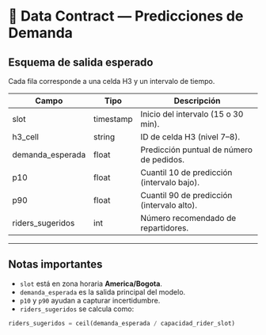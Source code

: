 # 📜 Data Contract — Predicciones de Demanda

## Esquema de salida esperado
Cada fila corresponde a una celda H3 y un intervalo de tiempo.

| Campo              | Tipo        | Descripción |
|--------------------|-------------|-------------|
| slot               | timestamp   | Inicio del intervalo (15 o 30 min). |
| h3_cell            | string      | ID de celda H3 (nivel 7–8). |
| demanda_esperada   | float       | Predicción puntual de número de pedidos. |
| p10                | float       | Cuantil 10 de predicción (intervalo bajo). |
| p90                | float       | Cuantil 90 de predicción (intervalo alto). |
| riders_sugeridos   | int         | Número recomendado de repartidores. |

---

## Notas importantes
- `slot` está en zona horaria **America/Bogota**.
- `demanda_esperada` es la salida principal del modelo.
- `p10` y `p90` ayudan a capturar incertidumbre.
- `riders_sugeridos` se calcula como:

```python
riders_sugeridos = ceil(demanda_esperada / capacidad_rider_slot)
